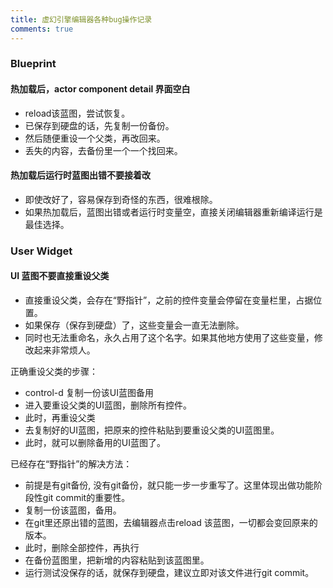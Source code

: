 ```yaml
---
title: 虚幻引擎编辑器各种bug操作记录
comments: true
---
```


### Blueprint

#### 热加载后，actor component detail 界面空白
- reload该蓝图，尝试恢复。
- 已保存到硬盘的话，先复制一份备份。
- 然后随便重设一个父类，再改回来。
- 丢失的内容，去备份里一个一个找回来。

#### 热加载后运行时蓝图出错不要接着改

- 即使改好了，容易保存到奇怪的东西，很难根除。
- 如果热加载后，蓝图出错或者运行时变量空，直接关闭编辑器重新编译运行是最佳选择。

### User Widget

#### UI 蓝图不要直接重设父类
- 直接重设父类，会存在“野指针”，之前的控件变量会停留在变量栏里，占据位置。
- 如果保存（保存到硬盘）了，这些变量会一直无法删除。
- 同时也无法重命名，永久占用了这个名字。如果其他地方使用了这些变量，修改起来非常烦人。

 正确重设父类的步骤：
 
 - control-d 复制一份该UI蓝图备用
 - 进入要重设父类的UI蓝图，删除所有控件。
 - 此时，再重设父类
 - 去复制好的UI蓝图，把原来的控件粘贴到要重设父类的UI蓝图里。
 - 此时，就可以删除备用的UI蓝图了。

 已经存在“野指针”的解决方法：
 
 - 前提是有git备份, 没有git备份，就只能一步一步重写了。这里体现出做功能阶段性git commit的重要性。
 - 复制一份该蓝图，备用。
 - 在git里还原出错的蓝图，去编辑器点击reload 该蓝图，一切都会变回原来的版本。
 - 此时，删除全部控件，再执行
 - 在备份蓝图里，把新增的内容粘贴到该蓝图里。
 - 运行测试没保存的话，就保存到硬盘，建议立即对该文件进行git commit。


